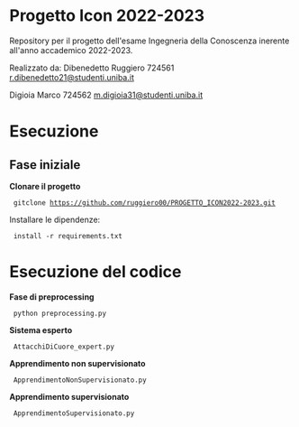 # Progetto Icon 2022-2023
Repository per il progetto dell'esame Ingegneria della Conoscenza inerente all'anno accademico 2022-2023.

Realizzato da:
Dibenedetto Ruggiero 724561    r.dibenedetto21@studenti.uniba.it

Digioia Marco        724562   m.digioia31@studenti.uniba.it 

# Esecuzione 
## Fase iniziale 

**Clonare il progetto**

<code> gitclone https://github.com/ruggiero00/PROGETTO_ICON2022-2023.git </code>

Installare le dipendenze:

<code> install -r requirements.txt </code>

# Esecuzione del codice 

**Fase di preprocessing**

<code> python preprocessing.py </code>


**Sistema esperto** 

<code> AttacchiDiCuore_expert.py </code>


**Apprendimento non supervisionato** 

<code> ApprendimentoNonSupervisionato.py </code>


**Apprendimento supervisionato**

<code> ApprendimentoSupervisionato.py </code>
